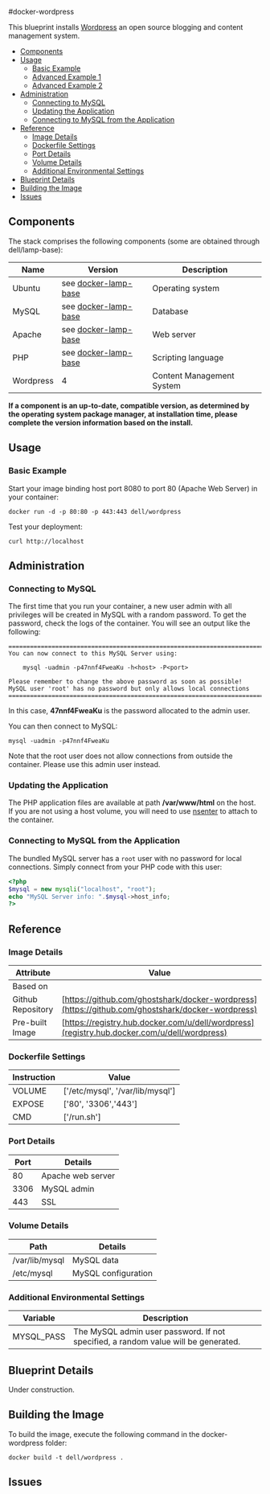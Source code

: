 #docker-wordpress

This blueprint installs [Wordpress](https://wordpress.org/) an open source blogging and content management system.

* [Components](#components)
* [Usage](#usage)
    * [Basic Example](#basic-example)
    * [Advanced Example 1](#advanced-example-1)   
    * [Advanced Example 2](#advanced-example-2)   
* [Administration](#administration)
    * [Connecting to MySQL](#connecting-to-mysql)
    * [Updating the Application](#updating-the-application)
    * [Connecting to MySQL from the Application](#connecting-to-mysql-from-the-application)
* [Reference](#reference)
    * [Image Details](#image-details)
    * [Dockerfile Settings](#dockerfile-settings)
    * [Port Details](#port-details)
    * [Volume Details](#volume-details)
    * [Additional Environmental Settings](#additional-environmental-settings)
* [Blueprint Details](#blueprint-details)
* [Building the Image](#building-the-image)
* [Issues](#issues)

<a name="components"></a>
## Components
The stack comprises the following components (some are obtained through dell/lamp-base):


Name       | Version                 | Description
-----------|-------------------------|------------------------------
Ubuntu     | see [docker-lamp-base](https://github.com/dell-cloud-marketplace/docker-lamp-base)                  | Operating system
MySQL      | see [docker-lamp-base](https://github.com/dell-cloud-marketplace/docker-lamp-base) | Database
Apache     | see [docker-lamp-base](https://github.com/dell-cloud-marketplace/docker-lamp-base) | Web server
PHP        | see [docker-lamp-base](https://github.com/dell-cloud-marketplace/docker-lamp-base) | Scripting language
Wordpress  | 4                       | Content Management System

**If a component is an up-to-date, compatible version, as determined by the operating system package manager, at installation time, please complete the version information based on the install.**

<a name="usage"></a>
## Usage

<a name="basic-example"></a>
### Basic Example
Start your image binding host port 8080 to port 80 (Apache Web Server) in your container:

```no-highlight
docker run -d -p 80:80 -p 443:443 dell/wordpress
```

Test your deployment:

```no-highlight
curl http://localhost
```

<a name="administration"></a>
## Administration

<a name="connecting-to-mysql"></a>
### Connecting to MySQL
The first time that you run your container, a new user admin with all privileges will be created in MySQL with a random password. To get the password, check the logs of the container. You will see an output like the following:

```no-highlight
========================================================================
You can now connect to this MySQL Server using:

    mysql -uadmin -p47nnf4FweaKu -h<host> -P<port>

Please remember to change the above password as soon as possible!
MySQL user 'root' has no password but only allows local connections
========================================================================
```

In this case, **47nnf4FweaKu** is the password allocated to the admin user.

You can then connect to MySQL:

```no-highlight
mysql -uadmin -p47nnf4FweaKu
```

Note that the root user does not allow connections from outside the container. Please use this admin user instead.

<a name="updating-the-application"></a>
### Updating the Application
The PHP application files are available at path **/var/www/html** on the host. If you are not using a host volume, you will need to use [nsenter](http://jpetazzo.github.io/2014/03/23/lxc-attach-nsinit-nsenter-docker-0-9/) to attach to the container.

<a name="(#connecting-to-mysql-from-the-application)"></a>
### Connecting to MySQL from the Application
The bundled MySQL server has a `root` user with no password for local connections. Simply connect from your
PHP code with this user:

```php
<?php
$mysql = new mysqli("localhost", "root");
echo "MySQL Server info: ".$mysql->host_info;
?>
```

<a name="reference"></a>
## Reference

<a name="image-details"></a>
### Image Details

Attribute         | Value
------------------|------
Based on          | 
Github Repository | [https://github.com/ghostshark/docker-wordpress](https://github.com/ghostshark/docker-wordpress)
Pre-built Image   | [https://registry.hub.docker.com/u/dell/wordpress](registry.hub.docker.com/u/dell/wordpress)

<a name="dockerfile-settings"></a>
### Dockerfile Settings

Instruction | Value
------------|------
VOLUME      | ['/etc/mysql', '/var/lib/mysql']
EXPOSE      | ['80', '3306','443']
CMD         | ['/run.sh']

<a name="port-details"></a>
### Port Details

Port | Details
-----|--------
80   | Apache web server
3306 | MySQL admin
443  | SSL

<a name="volume-details"></a>
### Volume Details

Path           | Details
---------------|--------
/var/lib/mysql | MySQL data
/etc/mysql     | MySQL configuration

<a name="additional-environmental-settings"></a>
### Additional Environmental Settings

Variable   | Description
-----------|------------
MYSQL_PASS | The MySQL admin user password. If not specified, a random value will be generated.

<a name="blueprint-details"></a>
## Blueprint Details
Under construction.

<a name="building-the-image"></a>
## Building the Image
To build the image, execute the following command in the docker-wordpress folder:

```no-highlight
docker build -t dell/wordpress .
```

<a name="issues"></a>
## Issues

